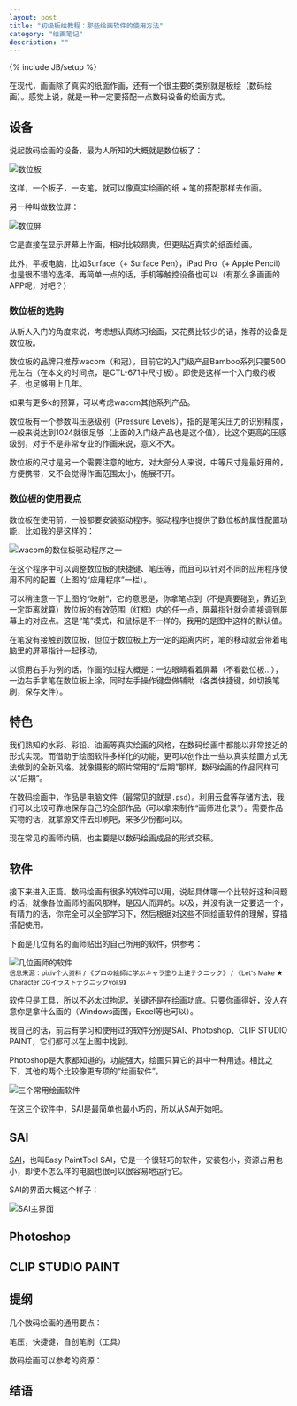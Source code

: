 ```yaml
---
layout: post
title: "初级板绘教程：那些绘画软件的使用方法"
category: "绘画笔记"
description: ""
---
```

{% include JB/setup %}

在现代，画画除了真实的纸面作画，还有一个很主要的类别就是板绘（数码绘画）。感觉上说，就是一种一定要搭配一点数码设备的绘画方式。

## 设备 ##

说起数码绘画的设备，最为人所知的大概就是数位板了：

![数位板][img_graphics_tablet_normal_version]

这样，一个板子，一支笔，就可以像真实绘画的纸 + 笔的搭配那样去作画。

另一种叫做数位屏：

![数位屏][img_graphics_tablet_screen_version]

它是直接在显示屏幕上作画，相对比较昂贵，但更贴近真实的纸面绘画。

此外，平板电脑，比如Surface（+ Surface Pen），iPad Pro（+ Apple Pencil）也是很不错的选择。再简单一点的话，手机等触控设备也可以（有那么多画画的APP呢，对吧？）

### 数位板的选购 ###

从新人入门的角度来说，考虑想认真练习绘画，又花费比较少的话，推荐的设备是数位板。

数位板的品牌只推荐wacom（和冠），目前它的入门级产品Bamboo系列只要500元左右（在本文的时间点，是CTL-671中尺寸板）。即使是这样一个入门级的板子，也足够用上几年。

如果有更多k的预算，可以考虑wacom其他系列产品。

数位板有一个参数叫压感级别（Pressure Levels），指的是笔尖压力的识别精度，一般来说达到1024就很足够（上面的入门级产品也是这个值）。比这个更高的压感级别，对于不是非常专业的作画来说，意义不大。

数位板的尺寸是另一个需要注意的地方，对大部分人来说，中等尺寸是最好用的，方便携带，又不会觉得作画范围太小，施展不开。

### 数位板的使用要点 ###

数位板在使用前，一般都要安装驱动程序。驱动程序也提供了数位板的属性配置功能，比如我的是这样的：

![wacom的数位板驱动程序之一][img_wacom_config]

在这个程序中可以调整数位板的快捷键、笔压等，而且可以针对不同的应用程序使用不同的配置（上图的“应用程序”一栏）。

可以稍注意一下上图的“映射”，它的意思是，你拿笔点到（不是真要碰到，靠近到一定距离就算）数位板的有效范围（红框）内的任一点，屏幕指针就会直接调到屏幕上的对应点。这是“笔”模式，和鼠标是不一样的。我用的是图中这样的默认值。

在笔没有接触到数位板，但位于数位板上方一定的距离内时，笔的移动就会带着电脑里的屏幕指针一起移动。

以惯用右手为例的话，作画的过程大概是：一边眼睛看着屏幕（不看数位板...），一边右手拿笔在数位板上涂，同时左手操作键盘做辅助（各类快捷键，如切换笔刷，保存文件）。

## 特色 ##

我们熟知的水彩、彩铅、油画等真实绘画的风格，在数码绘画中都能以非常接近的形式实现。而借助于绘图软件多样化的功能，更可以创作出一些以真实绘画方式无法做到的全新风格。就像摄影的照片常用的“后期”那样，数码绘画的作品同样可以“后期”。

在数码绘画中，作品是电脑文件（最常见的就是`.psd`）。利用云盘等存储方法，我们可以比较可靠地保存自己的全部作品（可以拿来制作“画师进化录”）。需要作品实物的话，就拿源文件去印刷吧，来多少份都可以。

现在常见的画师约稿，也主要是以数码绘画成品的形式交稿。

## 软件 ##

接下来进入正篇。数码绘画有很多的软件可以用，说起具体哪一个比较好这种问题的话，就像各位画师的画风那样，是因人而异的。以及，并没有说一定要选一个，有精力的话，你完全可以全部学习下，然后根据对这些不同绘画软件的理解，穿插搭配使用。

下面是几位有名的画师贴出的自己所用的软件，供参考：

![几位画师的软件][img_illustrator_softwares]<br>
<small>信息来源：pixiv个人资料 / 《プロの絵師に学ぶキャラ塗り上達テクニック》 / 《Let's Make ★ Character CGイラストテクニックvol.9》</small>

软件只是工具，所以不必太过拘泥，关键还是在绘画功底。只要你画得好，没人在意你是拿什么画的（<del>Windows画图，Excel等也可以</del>）。

我自己的话，前后有学习和使用过的软件分别是SAI、Photoshop、CLIP STUDIO PAINT，它们都可以在上图中找到。

Photoshop是大家都知道的，功能强大，绘画只算它的其中一种用途。相比之下，其他的两个比较像更专项的“绘画软件”。

![三个常用绘画软件][img_logos_combined]

在这三个软件中，SAI是最简单也最小巧的，所以从SAI开始吧。

## SAI ##

[SAI](https://zh.wikipedia.org/wiki/Paint_Tool_SAI)，也叫Easy PaintTool SAI，它是一个很轻巧的软件，安装包小，资源占用也小，即使不怎么样的电脑也很可以很容易地运行它。

SAI的界面大概这个样子：

![SAI主界面][img_sai_overview]



## Photoshop ##

## CLIP STUDIO PAINT ##

## 提纲 ##

几个数码绘画的通用要点：

笔压，快捷键，自创笔刷（工具）

数码绘画可以参考的资源：



## 结语 ##

[img_graphics_tablet_normal_version]: {{POSTS_IMG_PATH}}/201612/graphics_tablet_normal_version.jpg  "数位板"
[img_graphics_tablet_screen_version]: {{POSTS_IMG_PATH}}/201612/graphics_tablet_screen_version.jpg  "数位屏"
[img_wacom_config]: {{POSTS_IMG_PATH}}/201612/wacom_config.png  "wacom的数位板驱动程序之一"
[img_illustrator_softwares]: {{POSTS_IMG_PATH}}/201612/illustrator_softwares.jpg "几位画师的软件"
[img_logos_combined]: {{POSTS_IMG_PATH}}/201612/logos_combined.png  "三个常用绘画软件"
[img_sai_overview]: {{POSTS_IMG_PATH}}/201612/sai_overview.jpg  "SAI主界面"




